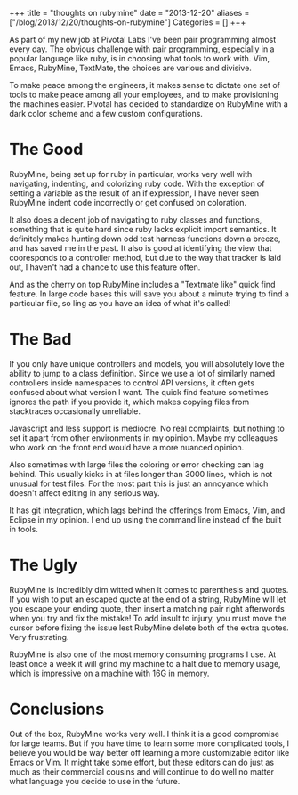 +++
title = "thoughts on rubymine"
date = "2013-12-20"
aliases = ["/blog/2013/12/20/thoughts-on-rubymine"]
Categories = []
+++

As part of my new job at Pivotal Labs I've been pair programming almost
every day. The obvious challenge with pair programming, especially in a
popular language like ruby, is in choosing what tools to work with. Vim,
Emacs, RubyMine, TextMate, the choices are various and divisive.

To make peace among the engineers, it makes sense to dictate one set of
tools to make peace among all your employees, and to make provisioning
the machines easier. Pivotal has decided to standardize on RubyMine with
a dark color scheme and a few custom configurations.

# The Good #

RubyMine, being set up for ruby in particular, works very well with
navigating, indenting, and colorizing ruby code. With the exception of
setting a variable as the result of an if expression, I have never seen
RubyMine indent code incorrectly or get confused on coloration.

It also does a decent job of navigating to ruby classes and functions,
something that is quite hard since ruby lacks explicit import
semantics. It definitely makes hunting down odd test harness functions
down a breeze, and has saved me in the past. It also is good at
identifying the view that cooresponds to a controller method, but due to
the way that tracker is laid out, I haven't had a chance to use this
feature often.

And as the cherry on top RubyMine includes a "Textmate like" quick find
feature. In large code bases this will save you about a minute trying to
find a particular file, so ling as you have an idea of what it's called!

# The Bad #

If you only have unique controllers and models, you will absolutely love
the ability to jump to a class definition. Since we use a lot of
similarly named controllers inside namespaces to control API versions,
it often gets confused about what version I want. The quick find feature
sometimes ignores the path if you provide it, which makes copying files
from stacktraces occasionally unreliable.

Javascript and less support is mediocre. No real complaints, but nothing
to set it apart from other environments in my opinion. Maybe my
colleagues who work on the front end would have a more nuanced opinion.

Also sometimes with large files the coloring or error checking can lag
behind. This usually kicks in at files longer than 3000 lines, which is
not unusual for test files. For the most part this is just an annoyance
which doesn't affect editing in any serious way.

It has git integration, which lags behind the offerings from Emacs, Vim,
and Eclipse in my opinion. I end up using the command line instead of
the built in tools.

# The Ugly #

RubyMine is incredibly dim witted when it comes to parenthesis and
quotes. If you wish to put an escaped quote at the end of a string,
RubyMine will let you escape your ending quote, then insert a matching
pair right afterwords when you try and fix the mistake! To add insult to
injury, you must move the cursor before fixing the issue lest RubyMine
delete both of the extra quotes. Very frustrating.

RubyMine is also one of the most memory consuming programs I use. At
least once a week it will grind my machine to a halt due to memory
usage, which is impressive on a machine with 16G in memory.


# Conclusions  #

Out of the box, RubyMine works very well. I think it is a good
compromise for large teams. But if you have time to learn some more
complicated tools, I believe you would be way better off learning a more
customizable editor like Emacs or Vim. It might take some effort, but
these editors can do just as much as their commercial cousins and will
continue to do well no matter what language you decide to use in the
future.
